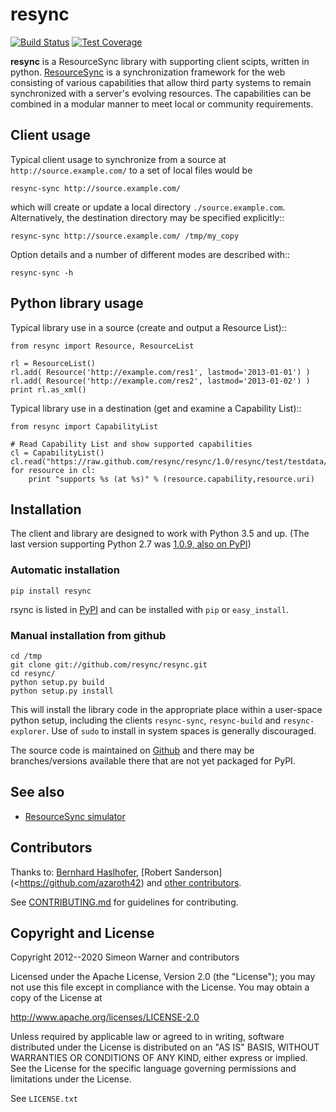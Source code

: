 # resync

[![Build Status](https://travis-ci.org/resync/resync.svg?branch=master)](https://travis-ci.org/resync/resync)
[![Test Coverage](https://coveralls.io/repos/github/resync/resync/badge.svg?branch=master)](https://coveralls.io/github/resync/resync)

**resync** is a ResourceSync library with supporting client scipts,
written in python.
[ResourceSync](http://www.openarchives.org/rs/) is a synchronization
framework for the web consisting of various capabilities that allow
third party systems to remain synchronized with a server's evolving
resources. The capabilities can be combined in a modular manner to
meet local or community requirements.

## Client usage

Typical client usage to synchronize from a source at
`http://source.example.com/` to a set of local files would be

```
resync-sync http://source.example.com/
```

which will create or update a local directory `./source.example.com`.
Alternatively, the destination directory may be specified explicitly::

```
resync-sync http://source.example.com/ /tmp/my_copy
```

Option details and a number of different modes are described with::

```
resync-sync -h
```

## Python library usage

Typical library use in a source (create and output a Resource List)::

```
from resync import Resource, ResourceList

rl = ResourceList()
rl.add( Resource('http://example.com/res1', lastmod='2013-01-01') )
rl.add( Resource('http://example.com/res2', lastmod='2013-01-02') )
print rl.as_xml()
```

Typical library use in a destination (get and examine a Capability List)::

```
from resync import CapabilityList

# Read Capability List and show supported capabilities
cl = CapabilityList()
cl.read("https://raw.github.com/resync/resync/1.0/resync/test/testdata/examples_from_spec/resourcesync_ex_2_6.xml")
for resource in cl:
    print "supports %s (at %s)" % (resource.capability,resource.uri)
```

## Installation

The client and library are designed to work with Python 3.5 and up. (The
last version supporting Python 2.7 was
[1.0.9, also on PyPI](https://pypi.org/project/resync/1.0.9/))

### Automatic installation

```
pip install resync
```

rsync is listed in [PyPI](http://pypi.python.org/pypi/resync) and can be
installed with `pip` or `easy_install`.

### Manual installation from github

```
cd /tmp
git clone git://github.com/resync/resync.git
cd resync/
python setup.py build
python setup.py install
```

This will install the library code in the appropriate place within
a user-space python setup, including the clients `resync-sync`,
`resync-build` and `resync-explorer`. Use of `sudo` to install in
system spaces is generally discouraged.

The source code is maintained on [Github](https://github.com/resync/resync)
and there may be branches/versions available there that are not
yet packaged for PyPI.

## See also

  * [ResourceSync simulator](http://github.com/resync/simulator)

## Contributors

Thanks to: [Bernhard Haslhofer](https://github.com/behas),
[Robert Sanderson](<https://github.com/azaroth42)
and [other contributors](https://github.com/resync/resync/graphs/contributors).

See [CONTRIBUTING.md](https://github.com/resync/resync/blob/master/CONTRIBUTING.md)
for guidelines for contributing.

## Copyright and License

Copyright 2012--2020 Simeon Warner and contributors

   Licensed under the Apache License, Version 2.0 (the "License");
   you may not use this file except in compliance with the License.
   You may obtain a copy of the License at

   http://www.apache.org/licenses/LICENSE-2.0

   Unless required by applicable law or agreed to in writing, software
   distributed under the License is distributed on an "AS IS" BASIS,
   WITHOUT WARRANTIES OR CONDITIONS OF ANY KIND, either express or implied.
   See the License for the specific language governing permissions and
   limitations under the License.

See `LICENSE.txt`
